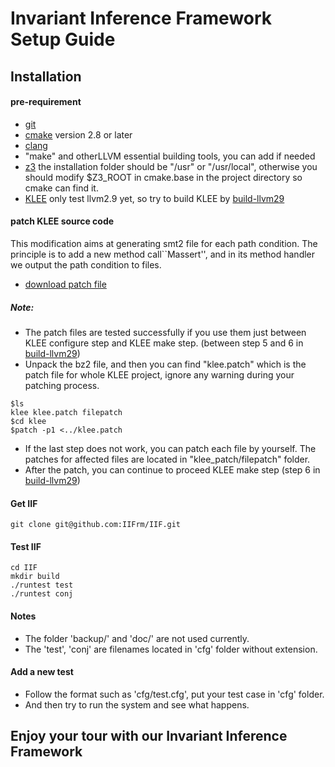 # Invariant Inference Framework Setup Guide

## Installation
#### pre-requirement
* [git](https://git-scm.com/downloads)
* [cmake](https://cmake.org/) version 2.8 or later
* [clang](http://clang.llvm.org/get_started.html)
* "make" and otherLLVM essential building tools, you can add if needed
* [z3](https://github.com/Z3Prover/z3) the installation folder should be "/usr" or "/usr/local", otherwise you should modify $Z3_ROOT in cmake.base in the project directory so cmake can find it. 
* [KLEE](https://klee.github.io/) only test llvm2.9 yet, so try to build KLEE by [build-llvm29](http://klee.github.io/build-llvm29/)


#### patch KLEE source code
This modification aims at generating smt2 file for each path condition.
The principle is to add a new method call``Massert'', and in its method handler we output the path condition to files.

* [download patch file](http://lijiaying.github.io/content/iif/klee_patch.tar.bz2)

##### Note:
+ The patch files are tested successfully if you use them just between KLEE configure step and KLEE make step. (between step 5 and 6 in [build-llvm29](http://klee.github.io/build-llvm29/))
+ Unpack the bz2 file, and then you can find "klee.patch" which is the patch file for whole KLEE project, ignore any warning during your patching process.
```
$ls
klee klee.patch filepatch
$cd klee
$patch -p1 <../klee.patch
```
+ If the last step does not work, you can patch each file by yourself. The patches for affected files are located in "klee_patch/filepatch" folder.
+ After the patch, you can continue to proceed KLEE make step (step 6 in [build-llvm29](http://klee.github.io/build-llvm29/))


#### Get IIF
```
git clone git@github.com:IIFrm/IIF.git
```

#### Test IIF
```
cd IIF
mkdir build
./runtest test
./runtest conj
```

#### Notes
+ The folder 'backup/' and 'doc/' are not used currently.
+ The 'test', 'conj' are filenames located in 'cfg' folder without extension.

#### Add a new test
- Follow the format such as 'cfg/test.cfg', put your test case in 'cfg' folder.
- And then try to run the system and see what happens.

## Enjoy your tour with our Invariant Inference Framework